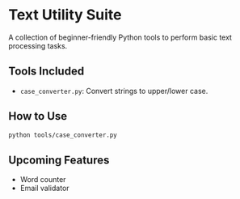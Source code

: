 # Text Utility Suite

A collection of beginner-friendly Python tools to perform basic text processing tasks.

## Tools Included
- `case_converter.py`: Convert strings to upper/lower case.

## How to Use
```bash
python tools/case_converter.py
```

## Upcoming Features
- Word counter
- Email validator
